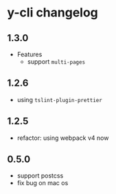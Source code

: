 # y-cli changelog

## 1.3.0

- Features
  - support `multi-pages`

## 1.2.6

- using `tslint-plugin-prettier`

## 1.2.5

- refactor: using webpack v4 now

## 0.5.0

- support postcss
- fix bug on mac os
